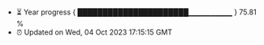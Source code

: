 - ⏳ Year progress { ██████████████████████▁▁▁▁▁▁▁▁ } 75.81 %
- ⏰ Updated on Wed, 04 Oct 2023 17:15:15 GMT

